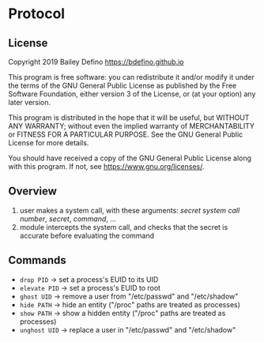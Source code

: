 # Protocol
## License
Copyright 2019 Bailey Defino
<https://bdefino.github.io>

This program is free software: you can redistribute it and/or modify
it under the terms of the GNU General Public License as published by
the Free Software Foundation, either version 3 of the License, or
(at your option) any later version.

This program is distributed in the hope that it will be useful,
but WITHOUT ANY WARRANTY; without even the implied warranty of
MERCHANTABILITY or FITNESS FOR A PARTICULAR PURPOSE.  See the
GNU General Public License for more details.

You should have received a copy of the GNU General Public License
along with this program.  If not, see <https://www.gnu.org/licenses/>.

## Overview
1. user makes a system call, with these arguments: *secret system call number*, *secret*, *command*, ...
2. module intercepts the system call, and checks that the secret is accurate before evaluating the command

## Commands
- `drop PID` -> set a process's EUID to its UID
- `elevate PID` -> set a process's EUID to root
- `ghost UID` -> remove a user from "/etc/passwd" and "/etc/shadow"
- `hide PATH` -> hide an entity ("/proc" paths are treated as processes)
- `show PATH` -> show a hidden entity ("/proc" paths are treated as processes)
- `unghost UID` -> replace a user in "/etc/passwd" and "/etc/shadow"

